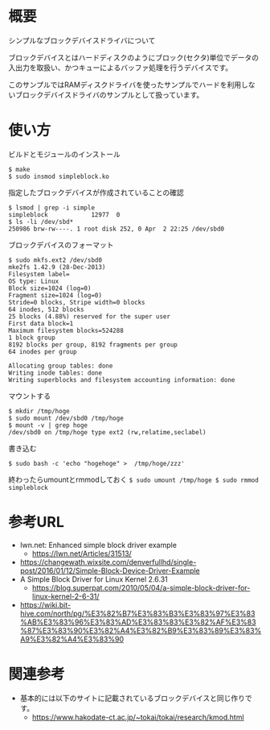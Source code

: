 # 概要
シンプルなブロックデバイスドライバについて

ブロックデバイスとはハードディスクのようにブロック(セクタ)単位でデータの入出力を取扱い、かつキューによるバッファ処理を行うデバイスです。

このサンプルではRAMディスクドライバを使ったサンプルでハードを利用しないブロックデバイスドライバのサンプルとして扱っています。

# 使い方

ビルドとモジュールのインストール
```
$ make
$ sudo insmod simpleblock.ko
```

指定したブロックデバイスが作成されていることの確認
```
$ lsmod | grep -i simple
simpleblock            12977  0 
$ ls -li /dev/sbd*
250986 brw-rw----. 1 root disk 252, 0 Apr  2 22:25 /dev/sbd0
```

ブロックデバイスのフォーマット
```
$ sudo mkfs.ext2 /dev/sbd0
mke2fs 1.42.9 (28-Dec-2013)
Filesystem label=
OS type: Linux
Block size=1024 (log=0)
Fragment size=1024 (log=0)
Stride=0 blocks, Stripe width=0 blocks
64 inodes, 512 blocks
25 blocks (4.88%) reserved for the super user
First data block=1
Maximum filesystem blocks=524288
1 block group
8192 blocks per group, 8192 fragments per group
64 inodes per group

Allocating group tables: done                            
Writing inode tables: done                            
Writing superblocks and filesystem accounting information: done
```

マウントする
```
$ mkdir /tmp/hoge
$ sudo mount /dev/sbd0 /tmp/hoge
$ mount -v | grep hoge
/dev/sbd0 on /tmp/hoge type ext2 (rw,relatime,seclabel)
```

書き込む
```
$ sudo bash -c 'echo "hogehoge" >  /tmp/hoge/zzz'
```

終わったらumountとrmmodしておく
``
$ sudo umount /tmp/hoge
$ sudo rmmod simpleblock
``

# 参考URL
- lwn.net: Enhanced simple block driver example
  - https://lwn.net/Articles/31513/
- https://changewath.wixsite.com/denverfullhd/single-post/2016/01/12/Simple-Block-Device-Driver-Example
- A Simple Block Driver for Linux Kernel 2.6.31
  - https://blog.superpat.com/2010/05/04/a-simple-block-driver-for-linux-kernel-2-6-31/
- https://wiki.bit-hive.com/north/pg/%E3%82%B7%E3%83%B3%E3%83%97%E3%83%AB%E3%83%96%E3%83%AD%E3%83%83%E3%82%AF%E3%83%87%E3%83%90%E3%82%A4%E3%82%B9%E3%83%89%E3%83%A9%E3%82%A4%E3%83%90

# 関連参考
- 基本的には以下のサイトに記載されているブロックデバイスと同じ作りです。
  - https://www.hakodate-ct.ac.jp/~tokai/tokai/research/kmod.html
